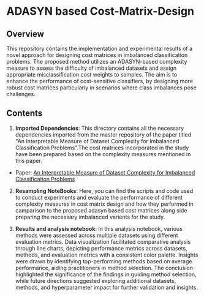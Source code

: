 # ADASYN based Cost-Matrix-Design

## Overview
This repository contains the implementation and experimental results of a novel approach for designing cost matrices in imbalanced classification problems. The proposed method utilizes an ADASYN-based complexity measure to assess the difficulty of imbalanced datasets and assign appropriate misclassification cost weights to samples. The aim is to enhance the performance of cost-sensitive classifiers, by designing more robust cost matrices particularly in scenarios where class imbalances pose challenges.

## Contents
1. **Imported Dependencies**: This directory contains all the necessary dependencies imported from the master repository of the paper titled "An Interpretable Measure of Dataset Complexity for Imbalanced Classification Problems".The cost matrices incorporated in the study have been prepared based on the complexity measures mentioned in this paper.
- Paper: [An Interpretable Measure of Dataset Complexity for Imbalanced Classification Problems](https://epubs.siam.org/doi/abs/10.1137/1.9781611977653.ch29)

2. **Resampling NoteBooks**: Here, you can find the scripts and code used to conduct experiments and evaluate the performance of different complexity measures in cost matrix design and how they performed in camparison to the proposed adasyn based cost matrices along side preparing the necessary imbalanced varients for the study. 

3. **Results and analysis notebook**: In this analysis notebook, various methods were assessed across multiple datasets using different evaluation metrics. Data visualization facilitated comparative analysis through line charts, depicting performance metrics across datasets, methods, and evaluation metrics with a consistent color palette. Insights were drawn by identifying top-performing methods based on average performance, aiding practitioners in method selection. The conclusion highlighted the significance of the findings in guiding method selection, while future directions suggested exploring additional datasets, methods, and hyperparameter impact for further validation and insights.
